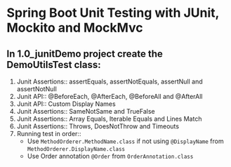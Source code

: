 # Spring Boot Unit Testing with JUnit, Mockito and MockMvc
##  In 1.0_junitDemo project create the DemoUtilsTest class:
1. Junit Assertions::  assertEquals, assertNotEquals, assertNull and assertNotNull 
2. Junit API::  @BeforeEach, @AfterEach, @BeforeAll and @AfterAll
3. Junit API:: Custom Display Names
4. Junit Assertions::  SameNotSame and TrueFalse
5. Junit Assertions:: Array Equals, Iterable Equals and Lines Match
6. Junit Assertions:: Throws, DoesNotThrow and Timeouts
7. Running test in order:: 
   * Use `MethodOrderer.MethodName.class` if not using `@DisplayName` from `MethodOrderer.DisplayName.class`
   * Use Order annotation `@Order` from `OrderAnnotation.class`

